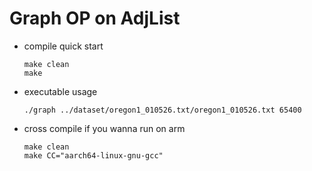 # Graph OP on AdjList

* compile quick start
    ```
    make clean
    make
    ```

* executable usage
    ```
    ./graph ../dataset/oregon1_010526.txt/oregon1_010526.txt 65400
    ```

* cross compile if you wanna run on arm 
    ```
    make clean
    make CC="aarch64-linux-gnu-gcc"
    ```



